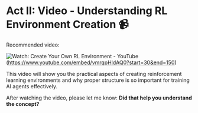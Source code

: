 # Act II: Video - Understanding RL Environment Creation 📹

Recommended video:

![Watch: Create Your Own RL Environment - YouTube](https://img.youtube.com/vi/vmrqpHldAQ0/0.jpg)(https://www.youtube.com/embed/vmrqpHldAQ0?start=30&end=150)

This video will show you the practical aspects of creating reinforcement learning environments and why proper structure is so important for training AI agents effectively.

After watching the video, please let me know: **Did that help you understand the concept?**
